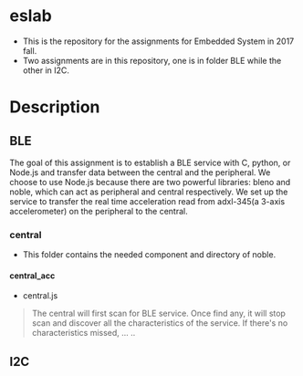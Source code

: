 # eslab
* This is the repository for the assignments for Embedded System in 2017 fall.  
* Two assignments are in this repository, one is in folder BLE while the other in I2C.

# Description 
## BLE
The goal of this assignment is to establish a BLE service with C, python, or Node.js and transfer data between the central and the peripheral.  We choose to use Node.js because there are two powerful libraries: bleno and noble, which can act as peripheral and central respectively.  We set up the service to transfer the real time acceleration read from adxl-345(a 3-axis accelerometer) on the peripheral to the central.

### central
* This folder contains the needed component and directory of noble.
#### central_acc
* central.js
> The central will first scan for BLE service. Once find any, it will stop scan and discover all the characteristics of the service. If there's no characteristics missed, ... ..





## I2C

